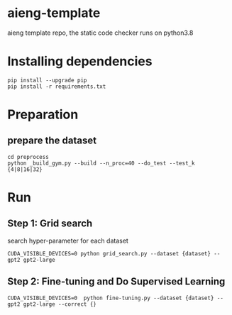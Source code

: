# aieng-template
aieng template repo, the static code checker runs on python3.8

# Installing dependencies
```
pip install --upgrade pip
pip install -r requirements.txt
```
# Preparation
## prepare the dataset
```
cd preprocess
python _build_gym.py --build --n_proc=40 --do_test --test_k {4|8|16|32}
```
# Run
## Step 1: Grid search
search hyper-parameter for each dataset 
```
CUDA_VISIBLE_DEVICES=0 python grid_search.py --dataset {dataset} --gpt2 gpt2-large 
```

## Step 2: Fine-tuning and Do Supervised Learning
```
CUDA_VISIBLE_DEVICES=0  python fine-tuning.py --dataset {dataset} --gpt2 gpt2-large --correct {} 
```
